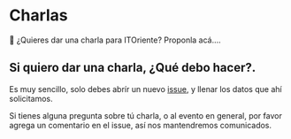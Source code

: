 # Charlas
:notebook:  ¿Quieres dar una charla para ITOriente? Proponla acá.... 

## Si quiero dar una charla, ¿Qué debo hacer?.

Es muy sencillo, solo debes abrír un nuevo [issue](https://github.com//IT-Oriente/charlas/issues), y llenar los datos que ahí solicitamos. 

Si tienes alguna pregunta sobre tú charla, o al evento en general, por favor agrega un comentario en el issue, así nos mantendremos comunicados.

